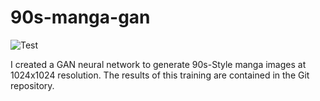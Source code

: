 # 90s-manga-gan

![Test](https://github.com/Abhi-Gautam/90s-manga-gan/blob/main/results/fakes000080.jpg)

I created a GAN neural network to generate 90s-Style manga images at 1024x1024 resolution.  The results of this training are contained in the Git repository.  
